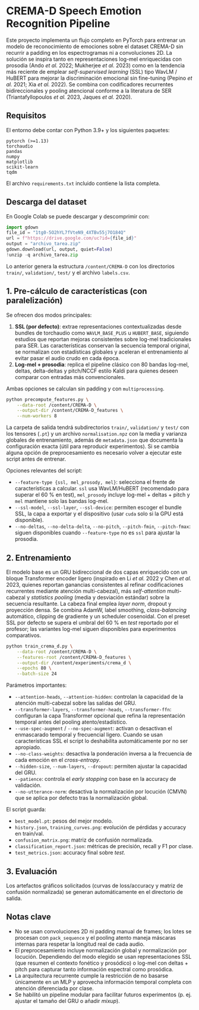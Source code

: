 # CREMA-D Speech Emotion Recognition Pipeline

Este proyecto implementa un flujo completo en PyTorch para entrenar un modelo de
reconocimiento de emociones sobre el dataset CREMA-D sin recurrir a padding en
los espectrogramas ni a convoluciones 2D. La solución se inspira tanto en
representaciones log-mel enriquecidas con prosodia (Ando *et al.* 2022; Mukherjee
*et al.* 2023) como en la tendencia más reciente de emplear *self-supervised
learning* (SSL) tipo WavLM / HuBERT para mejorar la discriminación emocional sin
fine-tuning (Pepino *et al.* 2021; Xia *et al.* 2022). Se combina con
codificadores recurrentes bidireccionales y pooling atencional conforme a la
literatura de SER (Triantafyllopoulos *et al.* 2023, Jaques *et al.* 2020).

## Requisitos

El entorno debe contar con Python 3.9+ y los siguientes paquetes:

```text
pytorch (>=1.13)
torchaudio
pandas
numpy
matplotlib
scikit-learn
tqdm
```

El archivo `requirements.txt` incluido contiene la lista completa.

## Descarga del dataset

En Google Colab se puede descargar y descomprimir con:

```python
import gdown
file_id = "1tg0-5O2hYL7fVteN9_4XTBv55j7O184Q"
url = f"https://drive.google.com/uc?id={file_id}"
output = "archivo_tarea.zip"
gdown.download(url, output, quiet=False)
!unzip -q archivo_tarea.zip
```

Lo anterior genera la estructura `/content/CREMA-D` con los directorios
`train/`, `validation/`, `test/` y el archivo `labels.csv`.

## 1. Pre-cálculo de características (con paralelización)

Se ofrecen dos modos principales:

1. **SSL (por defecto)**: extrae representaciones contextualizadas desde bundles
   de torchaudio como `WAVLM_BASE_PLUS` u `HUBERT_BASE`, siguiendo estudios que
   reportan mejoras consistentes sobre log-mel tradicionales para SER. Las
   características conservan la secuencia temporal original, se normalizan con
   estadísticas globales y aceleran el entrenamiento al evitar pasar el audio
   crudo en cada época.
2. **Log-mel + prosodia**: replica el pipeline clásico con 80 bandas log-mel,
   deltas, delta-deltas y pitch/NCCF estilo Kaldi para quienes deseen comparar
   con entradas más convencionales.

Ambas opciones se calculan sin padding y con `multiprocessing`.

```bash
python precompute_features.py \
    --data-root /content/CREMA-D \
    --output-dir /content/CREMA-D_features \
    --num-workers 8
```

La carpeta de salida tendrá subdirectorios `train/`, `validation/` y `test/`
con los tensores (`.pt`) y un archivo `normalisation.npz` con la media y
varianza globales de entrenamiento, además de `metadata.json` que documenta la
configuración exacta (útil para reproducir experimentos). Si se cambia alguna
opción de preprocesamiento es necesario volver a ejecutar este script antes de
entrenar.

Opciones relevantes del script:

- `--feature-type {ssl, mel_prosody, mel}`: selecciona el frente de
  características a calcular. `ssl` usa WavLM/HuBERT (recomendado para superar
  el 60 % en test), `mel_prosody` incluye log-mel + deltas + pitch y `mel`
  mantiene solo las bandas log-mel.
- `--ssl-model`, `--ssl-layer`, `--ssl-device`: permiten escoger el bundle SSL,
  la capa a exportar y el dispositivo (usar `cuda` solo si la GPU está
  disponible).
- `--no-deltas`, `--no-delta-delta`, `--no-pitch`, `--pitch-fmin`,
  `--pitch-fmax`: siguen disponibles cuando `--feature-type` no es `ssl` para
  ajustar la prosodia.

## 2. Entrenamiento

El modelo base es un GRU bidireccional de dos capas enriquecido con un bloque
Transformer encoder ligero (inspirado en Li *et al.* 2022 y Chen *et al.* 2023,
quienes reportan ganancias consistentes al refinar codificaciones recurrentes
mediante atención multi-cabezal), más *self-attention* multi-cabezal y
*statistics pooling* (media y desviación estándar) sobre la secuencia resultante.
La cabeza final emplea *layer norm*, dropout y proyección densa. Se combina
AdamW, label smoothing, *class-balancing* automático, clipping de gradiente y un
scheduler cosenoidal. Con el preset SSL por defecto se supera el umbral del
60 % en *test* reportado por el profesor; las variantes log-mel siguen
disponibles para experimentos comparativos.

```bash
python train_crema_d.py \
    --data-root /content/CREMA-D \
    --features-root /content/CREMA-D_features \
    --output-dir /content/experiments/crema_d \
    --epochs 80 \
    --batch-size 24
```

Parámetros importantes:

- `--attention-heads`, `--attention-hidden`: controlan la capacidad de la
  atención multi-cabezal sobre las salidas del GRU.
- `--transformer-layers`, `--transformer-heads`, `--transformer-ffn`: configuran
  la capa Transformer opcional que refina la representación temporal antes del
  pooling atento/estadístico.
- `--use-spec-augment` / `--no-spec-augment`: activan o desactivan el enmascarado
  temporal y frecuencial ligero. Cuando se usan características SSL el script lo
  deshabilita automáticamente por no ser apropiado.
- `--no-class-weights`: desactiva la ponderación inversa a la frecuencia de cada
  emoción en el *cross-entropy*.
- `--hidden-size`, `--num-layers`, `--dropout`: permiten ajustar la capacidad del
  GRU.
- `--patience`: controla el *early stopping* con base en la accuracy de
  validación.
- `--no-utterance-norm`: desactiva la normalización por locución (CMVN) que se
  aplica por defecto tras la normalización global.

El script guarda:

- `best_model.pt`: pesos del mejor modelo.
- `history.json`, `training_curves.png`: evolución de pérdidas y accuracy en
  train/val.
- `confusion_matrix.png`: matriz de confusión normalizada.
- `classification_report.json`: métricas de precisión, recall y F1 por clase.
- `test_metrics.json`: accuracy final sobre *test*.

## 3. Evaluación

Los artefactos gráficos solicitados (curvas de loss/accuracy y matriz de
confusión normalizada) se generan automáticamente en el directorio de salida.

## Notas clave

- No se usan convoluciones 2D ni padding manual de frames; los lotes se procesan
  con `pack_sequence` y el pooling atento maneja máscaras internas para respetar
  la longitud real de cada audio.
- El preprocesamiento incluye normalización global y normalización por
  locución. Dependiendo del modo elegido se usan representaciones SSL (que
  resumen el contexto fonético y prosódico) o log-mel con deltas + pitch para
  capturar tanto información espectral como prosódica.
- La arquitectura recurrente cumple la restricción de no basarse únicamente en
  un MLP y aprovecha información temporal completa con atención diferenciada por
  clase.
- Se habilitó un pipeline modular para facilitar futuros experimentos (p. ej.
  ajustar el tamaño del GRU o añadir *mixup*).
